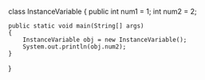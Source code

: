 class InstanceVariable
{
	public int num1 = 1;
	int num2 = 2;

	public static void main(String[] args)
	{
		InstanceVariable obj = new InstanceVariable();
		System.out.println(obj.num2);
	}
}
